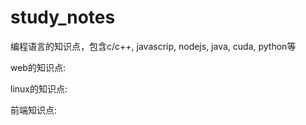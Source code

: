 # study_notes
编程语言的知识点，包含c/c++, javascrip, nodejs, java, cuda, python等

web的知识点:

linux的知识点:

前端知识点:
